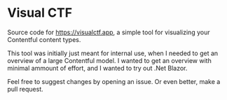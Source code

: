 # Visual CTF

Source code for https://visualctf.app, a simple tool for visualizing your Contentful content types.

This tool was initially just meant for internal use, when I needed to get an overview of a large Contentful model. I wanted to get an overview with minimal ammount of effort, and I wanted to try out .Net Blazor. 

Feel free to suggest changes by opening an issue. Or even better, make a pull request.
